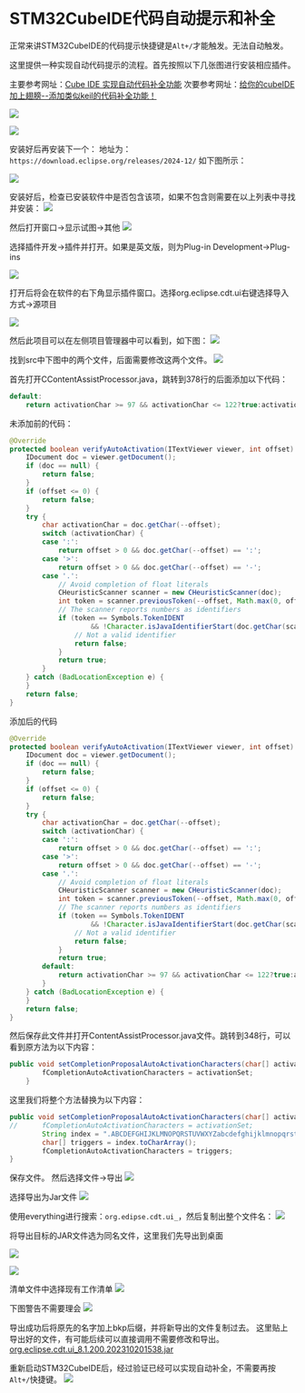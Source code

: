 # STM32CubeIDE代码自动提示和补全

正常来讲STM32CubeIDE的代码提示快捷键是`Alt+/`才能触发。无法自动触发。

这里提供一种实现自动代码提示的流程。首先按照以下几张图进行安装相应插件。

主要参考网址：[Cube IDE 实现自动代码补全功能](https://blog.csdn.net/Wu_HuaJie/article/details/129213406)
次要参考网址：[给你的cubeIDE加上翅膀--添加类似keil的代码补全功能！](https://blog.csdn.net/nopear6/article/details/106255311)

![](vx_images/471026172893816.png)

![](vx_images/59027766836063.png)

安装好后再安装下一个：
地址为：`https://download.eclipse.org/releases/2024-12/`
如下图所示：

![](vx_images/337232924258665.png)


安装好后，检查已安装软件中是否包含该项，如果不包含则需要在以上列表中寻找并安装：
![](vx_images/145889335924636.png)

然后打开窗口->显示试图->其他
![](vx_images/81496559792496.png)


选择插件开发->插件并打开。如果是英文版，则为Plug-in Development->Plug-ins

![](vx_images/437266103414158.png)

打开后将会在软件的右下角显示插件窗口。选择org.eclipse.cdt.ui右键选择导入方式->源项目

![](vx_images/67573310739561.png)

然后此项目可以在左侧项目管理器中可以看到，如下图：
![](vx_images/305024527069709.png)


找到src中下图中的两个文件，后面需要修改这两个文件。
![](vx_images/205504450715937.png)

首先打开CContentAssistProcessor.java，跳转到378行的后面添加以下代码：
``` java
default:
    return activationChar >= 97 && activationChar <= 122?true:activationChar >= 65 && activationChar <= 90;
```

未添加前的代码：
``` java
@Override
protected boolean verifyAutoActivation(ITextViewer viewer, int offset) {
	IDocument doc = viewer.getDocument();
	if (doc == null) {
		return false;
	}
	if (offset <= 0) {
		return false;
	}
	try {
		char activationChar = doc.getChar(--offset);
		switch (activationChar) {
		case ':':
			return offset > 0 && doc.getChar(--offset) == ':';
		case '>':
			return offset > 0 && doc.getChar(--offset) == '-';
		case '.':
			// Avoid completion of float literals
			CHeuristicScanner scanner = new CHeuristicScanner(doc);
			int token = scanner.previousToken(--offset, Math.max(0, offset - 200));
			// The scanner reports numbers as identifiers
			if (token == Symbols.TokenIDENT
					&& !Character.isJavaIdentifierStart(doc.getChar(scanner.getPosition() + 1))) {
				// Not a valid identifier
				return false;
			}
			return true;
		}
	} catch (BadLocationException e) {
	}
	return false;
}
```

添加后的代码
``` java
@Override
protected boolean verifyAutoActivation(ITextViewer viewer, int offset) {
	IDocument doc = viewer.getDocument();
	if (doc == null) {
		return false;
	}
	if (offset <= 0) {
		return false;
	}
	try {
		char activationChar = doc.getChar(--offset);
		switch (activationChar) {
		case ':':
			return offset > 0 && doc.getChar(--offset) == ':';
		case '>':
			return offset > 0 && doc.getChar(--offset) == '-';
		case '.':
			// Avoid completion of float literals
			CHeuristicScanner scanner = new CHeuristicScanner(doc);
			int token = scanner.previousToken(--offset, Math.max(0, offset - 200));
			// The scanner reports numbers as identifiers
			if (token == Symbols.TokenIDENT
					&& !Character.isJavaIdentifierStart(doc.getChar(scanner.getPosition() + 1))) {
				// Not a valid identifier
				return false;
			}
			return true;
		default:
			return activationChar >= 97 && activationChar <= 122?true:activationChar >= 65 && activationChar <= 90;
		}
	} catch (BadLocationException e) {
	}
	return false;
}
```

然后保存此文件并打开ContentAssistProcessor.java文件。跳转到348行，可以看到原方法为以下内容：
``` java
public void setCompletionProposalAutoActivationCharacters(char[] activationSet) {
		fCompletionAutoActivationCharacters = activationSet;
	}
```

这里我们将整个方法替换为以下内容：
``` java
public void setCompletionProposalAutoActivationCharacters(char[] activationSet) {
//		fCompletionAutoActivationCharacters = activationSet;
		String index = ".ABCDEFGHIJKLMNOPQRSTUVWXYZabcdefghijklmnopqrstuvwxyz";
       	char[] triggers = index.toCharArray();
       	fCompletionAutoActivationCharacters = triggers;
}
```

保存文件。
然后选择文件->导出
![](vx_images/444892349869397.png)

选择导出为Jar文件
![](vx_images/170135487317069.png)

使用everything进行搜索：`org.edipse.cdt.ui_`，然后复制出整个文件名：
![](vx_images/314876216731384.png)

将导出目标的JAR文件选为同名文件，这里我们先导出到桌面

![](vx_images/435576745891727.png)

![](vx_images/112123958706189.png)

清单文件中选择现有工作清单
![](vx_images/32444535989222.png)

下图警告不需要理会
![](vx_images/19014721881588.png)

导出成功后将原先的名字加上bkp后缀，并将新导出的文件复制过去。
这里贴上导出好的文件，有可能后续可以直接调用不需要修改和导出。
[org.eclipse.cdt.ui_8.1.200.202310201538.jar](_v_attachments/274075409277037/org.eclipse.cdt.ui_8.1.200.202310201538.jar)

重新启动STM32CubeIDE后，经过验证已经可以实现自动补全，不需要再按`Alt+/`快捷键。
![](vx_images/2326381148436.png)

